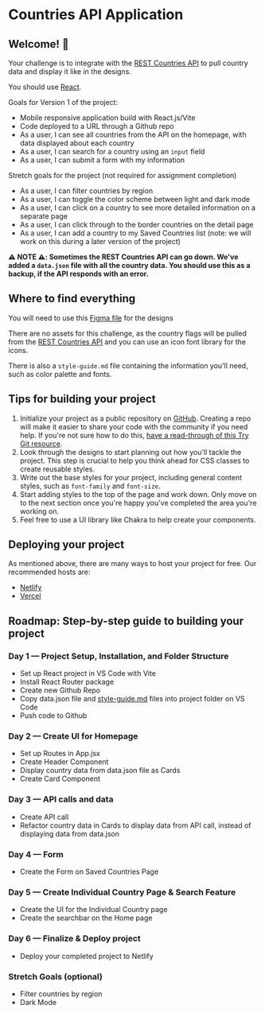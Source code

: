 # Countries API Application

## Welcome! 👋

Your challenge is to integrate with the [REST Countries API](https://restcountries.com) to pull country data and display it like in the designs.

You should use [React](https://reactjs.org).

Goals for Version 1 of the project:

- Mobile responsive application build with React.js/Vite
- Code deployed to a URL through a Github repo
- As a user, I can see all countries from the API on the homepage, with data displayed about each country
- As a user, I can search for a country using an `input` field
- As a user, I can submit a form with my information

Stretch goals for the project (not required for assignment completion)
- As a user, I can filter countries by region
- As a user, I can toggle the color scheme between light and dark mode
- As a user, I can click on a country to see more detailed information on a separate page
- As a user, I can click through to the border countries on the detail page
- As a user, I can add a country to my Saved Countries list (note: we will work on this during a later version of the project)


**⚠️ NOTE ⚠️: Sometimes the REST Countries API can go down. We've added a `data.json` file with all the country data. You should use this as a backup, if the API responds with an error.**

## Where to find everything

You will need to use this [Figma file](https://www.figma.com/design/YuEMNteoQic0h6RRiYprpV/Countries-API-Project?m=auto&t=C9b6FsfUdPspzaqu-1) for the designs

There are no assets for this challenge, as the country flags will be pulled from the [REST Countries API](https://restcountries.com) and you can use an icon font library for the icons.

There is also a `style-guide.md` file containing the information you'll need, such as color palette and fonts.

## Tips for building your project
1. Initialize your project as a public repository on [GitHub](https://github.com/). Creating a repo will make it easier to share your code with the community if you need help. If you're not sure how to do this, [have a read-through of this Try Git resource](https://try.github.io/).
2. Look through the designs to start planning out how you'll tackle the project. This step is crucial to help you think ahead for CSS classes to create reusable styles.
3. Write out the base styles for your project, including general content styles, such as `font-family` and `font-size`.
4. Start adding styles to the top of the page and work down. Only move on to the next section once you're happy you've completed the area you're working on.
5. Feel free to use a UI library like Chakra to help create your components.

## Deploying your project

As mentioned above, there are many ways to host your project for free. Our recommended hosts are:

- [Netlify](https://www.netlify.com/)
- [Vercel](https://vercel.com/)

## Roadmap: Step-by-step guide to building your project

### Day 1 — Project Setup, Installation, and Folder Structure
  - Set up React project in VS Code with Vite
  - Install React Router package
  - Create new Github Repo
  - Copy data.json file and [style-guide.md](http://style-guide.md) files into project folder on VS Code
  - Push code to Github
    
### Day 2 — Create UI for Homepage
  - Set up Routes in App.jsx
  - Create Header Component
  - Display country data from data.json file as Cards
  - Create Card Component
    
### Day 3 — API calls and data
  - Create API call
  - Refactor country data in Cards to display data from API call, instead of displaying data from data.json
    
### Day 4 — Form
  - Create the Form on Saved Countries Page
    
### Day 5 — Create Individual Country Page & Search Feature
  - Create the UI for the Individual Country page
  - Create the searchbar on the Home page

### Day 6 — Finalize & Deploy project
  - Deploy your completed project to Netlify

### Stretch Goals (optional)
  - Filter countries by region
  - Dark Mode
